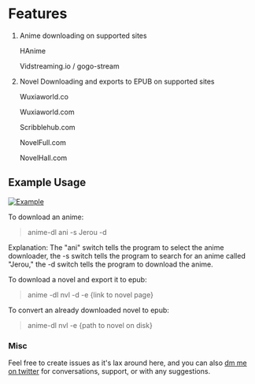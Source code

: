 # Features
1. 	Anime downloading on supported sites
	
	HAnime
	
	Vidstreaming.io / gogo-stream

2. Novel Downloading and exports to EPUB on supported sites
	
	Wuxiaworld.co
	
	Wuxiaworld.com
	
	Scribblehub.com
	
	NovelFull.com

	NovelHall.com

## Example Usage

[![Example](https://img.youtube.com/vi/YgfuUqdk1fw/0.jpg)](https://www.youtube.com/watch?v=YgfuUqdk1fw)

To download an anime:
>anime-dl ani -s Jerou -d

Explanation: 
The "ani" switch tells the program to select the anime downloader, the -s switch tells the program to search for an anime called "Jerou," the -d switch tells the program to download the anime.


To download a novel and export it to epub:
>anime -dl nvl -d -e {link to novel page}

To convert an already downloaded novel to epub:
> anime-dl nvl -e {path to novel on disk}

### Misc
Feel free to create issues as it's lax around here, and you can also [dm me on twitter](https://twitter.com/shujiandou "dm me on twitter") for conversations, support, or with any suggestions.
